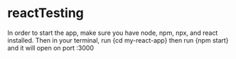 # reactTesting
In order to start the app, make sure you have node, npm, npx, and react installed. Then in your terminal, run {cd my-react-app} then run {npm start} and it will open on port :3000
